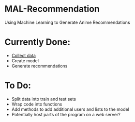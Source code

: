 # MAL-Recommendation
 Using Machine Learning to Generate Anime Recommendations


# Currently Done:
* [Collect data](https://github.com/VirtualLights/MyAnimeList-Scraper)
* Create model
* Generate recommendations

# To Do:
* Split data into train and test sets
* Wrap code into functions
* Add methods to add additional users and lists to the model
* Potentially host parts of the program on a web server? 
